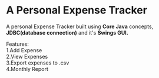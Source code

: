 # A Personal Expense Tracker
<p>A personal Expense Tracker built using <b>Core Java</b> concepts, <b>JDBC(database connection)</b> and it's <b>Swings GUI.</b></p>
<p>Features: <br>
1.Add Expense <br>
2.View Expenses <br>
3.Export expenses to .csv <br>
4.Monthly Report
</p>
